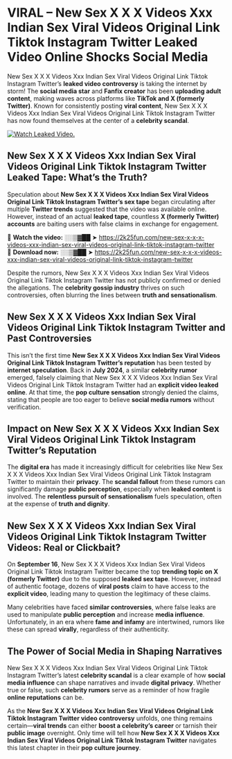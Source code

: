 # VIRAL – New Sex X X X Videos Xxx Indian Sex Viral Videos Original Link Tiktok Instagram Twitter Leaked Video Online Shocks Social Media 

New Sex X X X Videos Xxx Indian Sex Viral Videos Original Link Tiktok Instagram Twitter’s **leaked video controversy** is taking the internet by storm! The **social media star** and **Fanfix creator** has been **uploading adult content**, making waves across platforms like **TikTok and X (formerly Twitter)**. Known for consistently posting **viral content**, New Sex X X X Videos Xxx Indian Sex Viral Videos Original Link Tiktok Instagram Twitter has now found themselves at the center of a **celebrity scandal**.  

[![Watch Leaked Video.](https://miro.medium.com/v2/resize:fit:828/format:webp/1*cilzJN44JGOrTw9NJCrNHA.gif "Watch Leaked Video")](https://2k25fun.com/new-sex-x-x-x-videos-xxx-indian-sex-viral-videos-original-link-tiktok-instagram-twitter)

## **New Sex X X X Videos Xxx Indian Sex Viral Videos Original Link Tiktok Instagram Twitter Leaked Tape: What’s the Truth?**  
Speculation about **New Sex X X X Videos Xxx Indian Sex Viral Videos Original Link Tiktok Instagram Twitter’s sex tape** began circulating after multiple **Twitter trends** suggested that the video was available online. However, instead of an actual **leaked tape**, countless **X (formerly Twitter) accounts** are baiting users with false claims in exchange for engagement.  

🔹 **Watch the video:** ░░▒▓██ ➤ https://2k25fun.com/new-sex-x-x-x-videos-xxx-indian-sex-viral-videos-original-link-tiktok-instagram-twitter  
🔹 **Download now:** ░░▒▓██ ➤ https://2k25fun.com/new-sex-x-x-x-videos-xxx-indian-sex-viral-videos-original-link-tiktok-instagram-twitter  

Despite the rumors, New Sex X X X Videos Xxx Indian Sex Viral Videos Original Link Tiktok Instagram Twitter has not publicly confirmed or denied the allegations. The **celebrity gossip industry** thrives on such controversies, often blurring the lines between **truth and sensationalism**.  

## **New Sex X X X Videos Xxx Indian Sex Viral Videos Original Link Tiktok Instagram Twitter and Past Controversies**  
This isn’t the first time **New Sex X X X Videos Xxx Indian Sex Viral Videos Original Link Tiktok Instagram Twitter’s reputation** has been tested by **internet speculation**. Back in **July 2024**, a similar **celebrity rumor** emerged, falsely claiming that New Sex X X X Videos Xxx Indian Sex Viral Videos Original Link Tiktok Instagram Twitter had an **explicit video leaked online**. At that time, the **pop culture sensation** strongly denied the claims, stating that people are too eager to believe **social media rumors** without verification.  

## **Impact on New Sex X X X Videos Xxx Indian Sex Viral Videos Original Link Tiktok Instagram Twitter’s Reputation**  
The **digital era** has made it increasingly difficult for celebrities like New Sex X X X Videos Xxx Indian Sex Viral Videos Original Link Tiktok Instagram Twitter to maintain their **privacy**. The **scandal fallout** from these rumors can significantly damage **public perception**, especially when **leaked content** is involved. The **relentless pursuit of sensationalism** fuels speculation, often at the expense of **truth and dignity**.  

## **New Sex X X X Videos Xxx Indian Sex Viral Videos Original Link Tiktok Instagram Twitter Videos: Real or Clickbait?**  
On **September 16**, New Sex X X X Videos Xxx Indian Sex Viral Videos Original Link Tiktok Instagram Twitter became the top **trending topic on X (formerly Twitter)** due to the supposed **leaked sex tape**. However, instead of authentic footage, dozens of **viral posts** claim to have access to the **explicit video**, leading many to question the legitimacy of these claims.  

Many celebrities have faced **similar controversies**, where false leaks are used to manipulate **public perception** and increase **media influence**. Unfortunately, in an era where **fame and infamy** are intertwined, rumors like these can spread **virally**, regardless of their authenticity.  

## **The Power of Social Media in Shaping Narratives**  
New Sex X X X Videos Xxx Indian Sex Viral Videos Original Link Tiktok Instagram Twitter’s latest **celebrity scandal** is a clear example of how **social media influence** can shape narratives and invade **digital privacy**. Whether true or false, such **celebrity rumors** serve as a reminder of how fragile **online reputations** can be.  

As the **New Sex X X X Videos Xxx Indian Sex Viral Videos Original Link Tiktok Instagram Twitter video controversy** unfolds, one thing remains certain—**viral trends** can either **boost a celebrity’s career** or tarnish their **public image** overnight. Only time will tell how **New Sex X X X Videos Xxx Indian Sex Viral Videos Original Link Tiktok Instagram Twitter** navigates this latest chapter in their **pop culture journey**. 